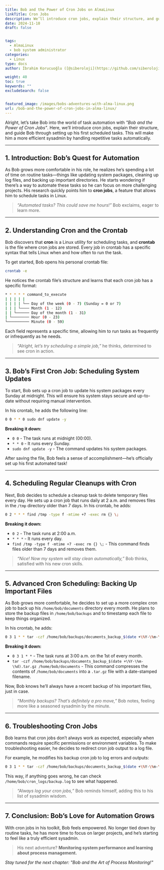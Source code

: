 ```yaml
---
title: Bob and the Power of Cron Jobs on AlmaLinux
linkTitle: Cron Jobs
description: We’ll introduce cron jobs, explain their structure, and guide Bob through setting up his first scheduled tasks on AlmaLinux
date: 2024-11-10
draft: false


tags:
  - AlmaLinux
  - bob system administrator
categories:
  - Linux
type: docs
author: İbrahim Korucuoğlu ([@siberoloji](https://github.com/siberoloji))

weight: 40
toc: true
keywords: ""
excludeSearch: false


featured_image: /images/bobs-adventures-with-alma-linux.png
url: /bob-and-the-power-of-cron-jobs-in-alma-linux/
---
```


Alright, let’s take Bob into the world of task automation with *"Bob and the Power of Cron Jobs"*. Here, we’ll introduce cron jobs, explain their structure, and guide Bob through setting up his first scheduled tasks. This will make him a more efficient sysadmin by handling repetitive tasks automatically.

---

## 1. Introduction: Bob’s Quest for Automation

As Bob grows more comfortable in his role, he realizes he’s spending a lot of time on routine tasks—things like updating system packages, cleaning up log files, and backing up important directories. He starts wondering if there’s a way to automate these tasks so he can focus on more challenging projects. His research quickly points him to **cron jobs**, a feature that allows him to schedule tasks in Linux.

> *“Automated tasks? This could save me hours!”* Bob exclaims, eager to learn more.

---

## 2. Understanding Cron and the Crontab

Bob discovers that **cron** is a Linux utility for scheduling tasks, and **crontab** is the file where cron jobs are stored. Every job in crontab has a specific syntax that tells Linux when and how often to run the task.

To get started, Bob opens his personal crontab file:

```bash
crontab -e
```

He notices the crontab file’s structure and learns that each cron job has a specific format:

```bash
* * * * * command_to_execute
| | | | |
| | | | └── Day of the week (0 - 7) (Sunday = 0 or 7)
| | | └──── Month (1 - 12)
| | └────── Day of the month (1 - 31)
| └──────── Hour (0 - 23)
└────────── Minute (0 - 59)
```

Each field represents a specific time, allowing him to run tasks as frequently or infrequently as he needs.

> *“Alright, let’s try scheduling a simple job,”* he thinks, determined to see cron in action.

---

## 3. Bob’s First Cron Job: Scheduling System Updates

To start, Bob sets up a cron job to update his system packages every Sunday at midnight. This will ensure his system stays secure and up-to-date without requiring manual intervention.

In his crontab, he adds the following line:

```bash
0 0 * * 0 sudo dnf update -y
```

**Breaking it down:**

- `0 0` - The task runs at midnight (00:00).
- `* * 0` - It runs every Sunday.
- `sudo dnf update -y` - The command updates his system packages.

After saving the file, Bob feels a sense of accomplishment—he’s officially set up his first automated task!

---

## 4. Scheduling Regular Cleanups with Cron

Next, Bob decides to schedule a cleanup task to delete temporary files every day. He sets up a cron job that runs daily at 2 a.m. and removes files in the `/tmp` directory older than 7 days. In his crontab, he adds:

```bash
0 2 * * * find /tmp -type f -mtime +7 -exec rm {} \;
```

**Breaking it down:**

- `0 2` - The task runs at 2:00 a.m.
- `* * *` - It runs every day.
- `find /tmp -type f -mtime +7 -exec rm {} \;` - This command finds files older than 7 days and removes them.

> *“Nice! Now my system will stay clean automatically,”* Bob thinks, satisfied with his new cron skills.

---

## 5. Advanced Cron Scheduling: Backing Up Important Files

As Bob grows more comfortable, he decides to set up a more complex cron job to back up his `/home/bob/documents` directory every month. He plans to store the backup files in `/home/bob/backups` and to timestamp each file to keep things organized.

In his crontab, he adds:

```bash
0 3 1 * * tar -czf /home/bob/backups/documents_backup_$(date +\%Y-\%m-\%d).tar.gz /home/bob/documents
```

**Breaking it down:**

- `0 3 1 * *` - The task runs at 3:00 a.m. on the 1st of every month.
- `tar -czf /home/bob/backups/documents_backup_$(date +\%Y-\%m-\%d).tar.gz /home/bob/documents` - This command compresses the contents of `/home/bob/documents` into a `.tar.gz` file with a date-stamped filename.

Now, Bob knows he’ll always have a recent backup of his important files, just in case.

> *“Monthly backups? That’s definitely a pro move,”* Bob notes, feeling more like a seasoned sysadmin by the minute.

---

## 6. Troubleshooting Cron Jobs

Bob learns that cron jobs don’t always work as expected, especially when commands require specific permissions or environment variables. To make troubleshooting easier, he decides to redirect cron job output to a log file.

For example, he modifies his backup cron job to log errors and outputs:

```bash
0 3 1 * * tar -czf /home/bob/backups/documents_backup_$(date +\%Y-\%m-\%d).tar.gz /home/bob/documents >> /home/bob/cron_logs/backup.log 2>&1
```

This way, if anything goes wrong, he can check `/home/bob/cron_logs/backup.log` to see what happened.

> *“Always log your cron jobs,”* Bob reminds himself, adding this to his list of sysadmin wisdom.

---

## 7. Conclusion: Bob’s Love for Automation Grows

With cron jobs in his toolkit, Bob feels empowered. No longer tied down by routine tasks, he has more time to focus on larger projects, and he’s starting to feel like a truly efficient sysadmin.

> His next adventure? **Monitoring system performance and learning about process management.**

*Stay tuned for the next chapter: "Bob and the Art of Process Monitoring!"*
